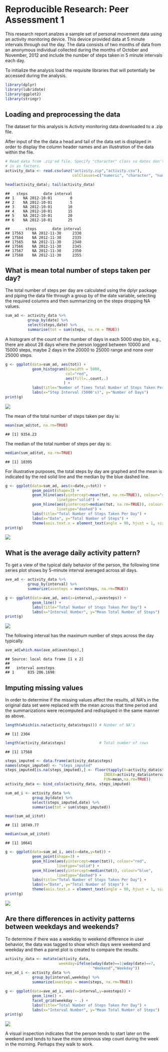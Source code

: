 # Reproducible Research: Peer Assessment 1
This research report analzes a sample set of personal movement data using 
an activity monitoring device.  This device provided data at 5 minute intervals 
through out the day. The data consists of two months of data from an anonymous 
individual collected during the months of October and November, 2012 and include
the number of steps taken in 5 minute intervals each day.

To initialize the analysis load the requisite libraries that will potentially
be accessed during the analysis.

```r
library(dplyr)
library(lubridate)
library(ggplot2)
library(stringr)
```

## Loading and preprocessing the data
The dataset for this analysis is Activity monitoring data downloaded to a .zip file.  

After input of the the data a head and tail of the data set is displayed in order to display the column header names and an illustration of the data within the file.

```r
# Read data from .zip'ed file. Specify "character" class so dates don't come
# in as factors.
activity_data <- read.csv(unz("activity.zip","activity.csv"), 
                              colClasses=c("numeric", "character", "numeric"))

head(activity_data); tail(activity_data)
```

```
##   steps       date interval
## 1    NA 2012-10-01        0
## 2    NA 2012-10-01        5
## 3    NA 2012-10-01       10
## 4    NA 2012-10-01       15
## 5    NA 2012-10-01       20
## 6    NA 2012-10-01       25
```

```
##       steps       date interval
## 17563    NA 2012-11-30     2330
## 17564    NA 2012-11-30     2335
## 17565    NA 2012-11-30     2340
## 17566    NA 2012-11-30     2345
## 17567    NA 2012-11-30     2350
## 17568    NA 2012-11-30     2355
```


## What is mean total number of steps taken per day?
The total number of steps per day are calculated using the dplyr package and piping the data file through a group by of the date variable, selecting the required columns and then summarizing on the steps dropping NA values.

```r
sum_ad <- activity_data %>%
          group_by(date) %>%
          select(steps,date) %>%
          summarise(tot = sum(steps, na.rm = TRUE))
```


A histogram of the count of the number of days in each 5000 step bin, e.g.,  there are about 28 days where the person logged between 10000 and 15000 steps, maybe 2 days in the 20000 to 25000 range and none over 25000 steps. 

```r
g <- ggplot(data=sum_ad, aes(tot)) + 
            geom_histogram(binwidth = 5000,
                           col="red", 
                           aes(fill=..count..)
                          ) +
            labs(title="Number of Times Total Number of Steps Taken Per Day in Interval") +
            labs(x="Step Interval (5000's)", y="Number of Days")
print(g)            
```

![](PA1_template_files/figure-html/unnamed-chunk-4-1.png) 

The mean of the total number of steps taken per day is: 

```r
mean(sum_ad$tot, na.rm=TRUE) 
```

```
## [1] 9354.23
```
The median of the total number of steps per day is:

```r
median(sum_ad$tot, na.rm=TRUE)
```

```
## [1] 10395
```

For illustrative purposes, the total steps by day are graphed and the mean is indicated by the red solid line and the median by the blue dashed line.

```r
g <- ggplot(data=sum_ad, aes(x=date,y=tot)) + 
            geom_point(shape=3) +
            geom_hline(aes(yintercept=mean(tot, na.rm=TRUE)), colour="red", 
                       linetype="solid") +
            geom_hline(aes(yintercept=median(tot, na.rm=TRUE)), colour="blue", 
                       linetype="dashed") +
            labs(title="Total Number of Steps Taken Per Day") +
            labs(x="Date", y="Total Number of Steps") + 
            theme(axis.text.x = element_text(angle = 90, hjust = 1, size=6))
print(g)  
```

![](PA1_template_files/figure-html/unnamed-chunk-7-1.png) 

## What is the average daily activity pattern?
To get a view of the typical daily behavior of the person, the following time series plot shows by 5-minute interval averaged across all days.

```r
ave_ad <- activity_data %>% 
          group_by(interval) %>% 
          summarize(avesteps = mean(steps, na.rm=TRUE))

g <- ggplot(data=ave_ad, aes(x=interval,y=avesteps)) + 
            geom_line() +
            labs(title="Total Number of Steps Taken Per Day") +
            labs(x="Interval Number", y="Mean Total Number of Steps") 
print(g) 
```

![](PA1_template_files/figure-html/unnamed-chunk-8-1.png) 

The following interval has the maximum number of steps across the day typically.

```r
ave_ad[which.max(ave_ad$avesteps),]
```

```
## Source: local data frame [1 x 2]
## 
##   interval avesteps
## 1      835 206.1698
```


## Imputing missing values
In order to determine if the missing values affect the results, all NA's in the original data set were replaced with the mean across that time period and the summarizations were recomputed and redisplayed in the same manner as above.

```r
length(which(is.na(activity_data$steps))) # Number of NA's
```

```
## [1] 2304
```

```r
length(activity_data$steps)               # Total number of rows
```

```
## [1] 17568
```

```r
steps_imputed <- data.frame(activity_data$steps)
names(steps_imputed) <- "steps_imputed"
steps_imputed[is.na(steps_imputed),] <- floor(tapply(X=activity_data$steps,
                                            INDEX=activity_data$interval,
                                            FUN=mean,na.rm=TRUE))
activity_data <- bind_cols(activity_data, steps_imputed)

sum_ad_i <- activity_data %>%
            group_by(date) %>%
            select(steps_imputed,date) %>%
            summarise(tot = sum(steps_imputed))

mean(sum_ad_i$tot)
```

```
## [1] 10749.77
```

```r
median(sum_ad_i$tot)
```

```
## [1] 10641
```

```r
g <- ggplot(data=sum_ad_i, aes(x=date,y=tot)) + 
            geom_point(shape=3) +
            geom_hline(aes(yintercept=mean(tot)), colour="red", 
                       linetype="solid") +
            geom_hline(aes(yintercept=median(tot)), colour="blue", 
                       linetype="dashed") +
            labs(title="Total Number of Steps Taken Per Day") +
            labs(x="Date", y="Total Number of Steps") + 
            theme(axis.text.x = element_text(angle = 90, hjust = 1, size=6))
print(g) 
```

![](PA1_template_files/figure-html/unnamed-chunk-10-1.png) 


## Are there differences in activity patterns between weekdays and weekends?
To determine if there was a weekday to weekend difference in user behavior, the data was tagged to show which days were weekend and weekday and then a panel plot is created to compare the results. 

```r
activity_data <- mutate(activity_data, 
                        weekday=ifelse(wday(date)==1|wday(date)==7,
                                       "Weekend","Weekday"))
ave_ad_i <- activity_data %>% 
            group_by(interval,weekday) %>% 
            summarize(avesteps = mean(steps, na.rm=TRUE))

g <- ggplot(data=ave_ad_i, aes(x=interval,y=avesteps)) + 
            geom_line() +
            facet_grid(weekday ~ .) +
            labs(title="Total Number of Steps Taken Per Day") +
            labs(x="Interval Number", y="Mean Total Number of Steps") 
print(g) 
```

![](PA1_template_files/figure-html/unnamed-chunk-11-1.png) 

A visual inspection indicates that the person tends to start later on the weekend and tends to have the more strenous step count during the week in the morning.  Perhaps they walk to work. 
